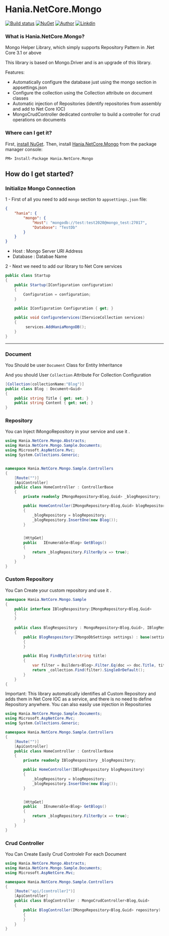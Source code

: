 
# Hania.NetCore.Mongo

[![Build status](https://ci.appveyor.com/api/projects/status/q261l3sbokafmx1o/branch/master?svg=true)](https://www.nuget.org/packages/Hania.NetCore.Mongo/)
[![NuGet](http://img.shields.io/nuget/v/Hania.NetCore.Mongo.svg)](https://www.nuget.org/packages/Hania.NetCore.Mongo/)
[![Author](https://img.shields.io/badge/Author-Akbar%20Ahmadi%20Saray-brightgreen.svg)](https://www.nuget.org/packages/Hania.NetCore.Mongo/)
[![Linkdin](https://img.shields.io/badge/Linkdin-Akbar%20Ahmadi%20Saray-orange.svg)](https://www.linkedin.com/in/akbar-ahmadi-saray-5a5b9016b/)


### What is Hania.NetCore.Mongo?

Mongo Helper Library, which simply supports Repository Pattern in .Net Core 3.1 or above


This library is based on Mongo.Driver and is an upgrade of this library.

Features:
- Automatically configure the database just using the mongo section in appsettings.json
- Configure the collection using the Collection attribute on document classes
- Automatic injection of Repositories (identify repositories from assembly and add to Net Core IOC)
- MongoCrudController <Document> dedicated controller to build a controller for crud operations on documents

### Where can I get it?

First, [install NuGet](http://docs.nuget.org/docs/start-here/installing-nuget). Then, install [Hania.NetCore.Mongo](https://www.nuget.org/packages/Hania.NetCore.Mongo/) from the package manager console:

```
PM> Install-Package Hania.NetCore.Mongo
```


## How do I get started?

### Initialize Mongo Connection
1 - First of all you need to add `mongo` section to `appsettings.json` file:

```json
{
    "hania": {
        "mongo": {
            "Host": "mongodb://test:test2020@mongo_test:27017",
            "Database": "TestDb"
        }
    }
}
```


- Host : Mongo Server URI Address
- Database : Databae Name

2 - Next we need to add our library to Net Core services
```csharp
public class Startup
{
    public Startup(IConfiguration configuration)
    {
        Configuration = configuration;
    }
        
    public IConfiguration Configuration { get; }

    public void ConfigureServices(IServiceCollection services)
    {
         services.AddHaniaMongoDB();
    }
}
```

------------

### Document
You Should be user `Document` Class for Entity Inheritance  

And you should User `Collection` Attribute For Collection Configuration

```csharp
[Collection(collectionName:"Blog")]
public class Blog : Document<Guid>
{
    public string Title { get; set; }
    public string Content { get; set; }
}
```

### Repository
You can Inject IMongoRepository<TDocument> in your service and use it .


```csharp
using Hania.NetCore.Mongo.Abstracts;
using Hania.NetCore.Mongo.Sample.Documents;
using Microsoft.AspNetCore.Mvc;
using System.Collections.Generic;


namespace Hania.NetCore.Mongo.Sample.Controllers
{
    [Route("")]
    [ApiController]
    public class HomeController : ControllerBase
    {
        private readonly IMongoRepository<Blog,Guid> _blogRepository;

        public HomeController(IMongoRepository<Blog,Guid> blogRepository)
        {
            _blogRepository = blogRepository;
            _blogRepository.InsertOne(new Blog());
        }


        [HttpGet]
        public   IEnumerable<Blog> GetBlogs()
        {
            return _blogRepository.FilterBy(x => true);
        }
    }
}
```

### Custom Repository
You Can Create your custom repository and use it .

``` csharp
namespace Hania.NetCore.Mongo.Sample
{
    public interface IBlogRespository:IMongoRepository<Blog,Guid>
    {
    }
    
    public class BlogRespository : MongoRepository<Blog,Guid>, IBlogRespository
    {
        public BlogRespository(IMongoDbSettings settings) : base(settings)
        {
        }
        
        public Blog FindByTitle(string title)
        {
            var filter = Builders<Blog>.Filter.Eq(doc => doc.Title, title);
            return _collection.Find(filter).SingleOrDefault();
        }
    } 
{
```
Important: This library automatically identifies all Custom Repository and adds them in Net Core IOC as a service, and there is no need to define Repository anywhere. You can also easily use injection in Repositories
``` csharp
using Hania.NetCore.Mongo.Sample.Documents;
using Microsoft.AspNetCore.Mvc;
using System.Collections.Generic;

namespace Hania.NetCore.Mongo.Sample.Controllers
{
    [Route("")]
    [ApiController]
    public class HomeController : ControllerBase
    {
        private readonly IBlogRespository _blogRepository;

        public HomeController(IBlogRespository blogRepository)
        {
            _blogRepository = blogRepository;
            _blogRepository.InsertOne(new Blog());
        }


        [HttpGet]
        public   IEnumerable<Blog> GetBlogs()
        {
            return _blogRepository.FilterBy(x => true);
        }
    }
}
```

### Crud Controller
You Can Create Easily Crud Controlelr For each Document

``` csharp
using Hania.NetCore.Mongo.Abstracts;
using Hania.NetCore.Mongo.Sample.Documents;
using Microsoft.AspNetCore.Mvc;

namespace Hania.NetCore.Mongo.Sample.Controllers
{
    [Route("api/[controller]")]
    [ApiController]
    public class BlogController : MongoCrudController<Blog,Guid>
    {
        public BlogController(IMongoRepository<Blog,Guid> repository) : base(repository)
        {
        }
    }
}
```
